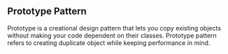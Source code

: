 ## Prototype Pattern

Prototype is a creational design pattern that lets you copy existing objects without making your code dependent on their classes.
Prototype pattern refers to creating duplicate object while keeping performance in mind.
